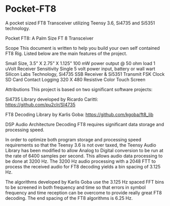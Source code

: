# Pocket-FT8
A pocket sized FT8 Transceiver utilizing Teensy 3.6, Si4735 and Si5351 technology.

Pocket FT8: A Palm Size FT 8 Transceiver

Scope
This document is written to help you build your own self contained FT8 Rig. Listed below are the main features of the project.

Small Size, 3.5” X 2.75” X 1.125”
100 mW power output @ 50 ohm load
1 uVolt Receiver Sensitivity
Single 5 volt power input, battery or wall wart
Silicon Labs Technology, Si4735 SSB Receiver & Si5351 Transmit FSK Clock
SD Card Contact Logging
320 X 480 Resistive  Color Touch Screen

Attributions
This project is based on two significant software projects:

 Si4735 Library developed by Ricardo Caritti: https://github.com/pu2clr/SI4735

 FT8 Decoding Library by Karlis Goba: https://github.com/kgoba/ft8_lib

DSP Audio Architecture
Decoding FT8 requires significant data storage and processing speed.

In order to optimize both program storage and processing speed requirements so that the Teensy 3.6 is not over taxed, the Teensy Audio Library has been modified to allow Analog to Digital conversion to be run at the rate of 6400 samples per second. This allows audio data processing to be done at 3200 Hz. The 3200 Hz audio processing with a 2048 FTT to process the received audio for FT8 decoding yields a bin spacing of 3.125 Hz.

The algorithms developed by Karlis Goba use the 3.125 Hz spaced FFT bins to be screened in both frequency and time so that errors in symbol frequency and time reception  can be overcome to provide really great FT8 decoding. The end spacing of the FT8 algorithms is 6.25 Hz.
